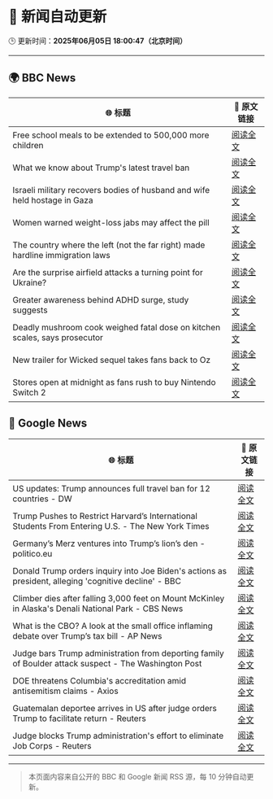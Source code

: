 # 🧠 新闻自动更新

🕒 更新时间：**2025年06月05日 18:00:47（北京时间）**

---

## 🌍 BBC News

| 🌐 标题 | 🔗 原文链接 |
|--------|-------------|
| Free school meals to be extended to 500,000 more children | [阅读全文](https://www.bbc.com/news/articles/cdr5mr5l2d1o) |
| What we know about Trump's latest travel ban | [阅读全文](https://www.bbc.com/news/articles/cx271g270v7o) |
| Israeli military recovers bodies of husband and wife held hostage in Gaza | [阅读全文](https://www.bbc.com/news/articles/c989rl23zzno) |
| Women warned weight-loss jabs may affect the pill | [阅读全文](https://www.bbc.com/news/articles/cn0gp2pl7zwo) |
| The country where the left (not the far right) made hardline immigration laws | [阅读全文](https://www.bbc.com/news/articles/c1mgkd93r4yo) |
| Are the surprise airfield attacks a turning point for Ukraine? | [阅读全文](https://www.bbc.com/news/articles/cn4gp2g7g47o) |
| Greater awareness behind ADHD surge, study suggests | [阅读全文](https://www.bbc.com/news/articles/cg5vp62dnnro) |
| Deadly mushroom cook weighed fatal dose on kitchen scales, says prosecutor | [阅读全文](https://www.bbc.com/news/articles/c93yxgyln5po) |
| New trailer for Wicked sequel takes fans back to Oz | [阅读全文](https://www.bbc.com/news/articles/cx2e187e1njo) |
| Stores open at midnight as fans rush to buy Nintendo Switch 2 | [阅读全文](https://www.bbc.com/news/articles/ckgxwe774zwo) |

## 📰 Google News

| 🌐 标题 | 🔗 原文链接 |
|--------|-------------|
| US updates: Trump announces full travel ban for 12 countries - DW | [阅读全文](https://news.google.com/rss/articles/CBMimwFBVV95cUxPQm9GX3ZZeG1FNVFlVkt0WlM1Q19HUVR3V0dtYndXbTRLZjdzbXZQcWZDbjdmVU9FQmhudS1HSk0wWUlOakI1RXdDekQwRnU5dzNyTmRmalY1OWhBaWsyZE8tWjF2dmYtS2FHV3h2N1NVR1dleE1iNURnenVMNkVYX00zY1dzeE4tcDBCZ19YYlFSNzdTYXpBZDVKbw?oc=5) |
| Trump Pushes to Restrict Harvard’s International Students From Entering U.S. - The New York Times | [阅读全文](https://news.google.com/rss/articles/CBMimAFBVV95cUxQakljUDB5Vkl3c0VXWmd2NzNfbmVmV0lEUWplUzJ4WEJtZkN5UjFzdGRFTnlZYl9OcWJxQTZjTzhaU3JCcTY5WE51VVA3UUI0aDg1ZjdwYmNjUTlGeU1aYjFzSUczVVdjaHhsN3VzNUtIaUhMbENXYjJIMkN2NTI0WG1FNklNWEtHb0hsSm5ndHd4U3MzN1NPUQ?oc=5) |
| Germany’s Merz ventures into Trump’s lion’s den - politico.eu | [阅读全文](https://news.google.com/rss/articles/CBMif0FVX3lxTFBtekR6UzcxQUpWcFVZRFNDTHFfeUZIc0RsOHB4am85ZUxQVFdoSDlvVnA4YnJCVU9kNXZtdGxfN0Q1TDV6bnBubnNJa1J6eDc3SjVfc3NOaHRIM3NPMGd0VEFhMExMWDQ5dDJWM0E3TG5YeFRvUFJCUlFxYmptQW8?oc=5) |
| Donald Trump orders inquiry into Joe Biden's actions as president, alleging 'cognitive decline' - BBC | [阅读全文](https://news.google.com/rss/articles/CBMiWkFVX3lxTFB6SXh1dU9XYlphZ1VZZm9KdENTbFJmSW1MeWlpdEQ2cDZzRzlDZnlmOWZCUVdvZ1pPZ0FndGNIMFR4eWp6RDhUOENCT25GQjVveDFGUmtOajdDZ9IBX0FVX3lxTE1Yc1BkR3kzMHgyczl2Tm14MW13Q0IyQVNOVkthZjlaY3RMTkVoS3lrTEZJMkt6LU1yMzBWNVloLVdtaE5OQlpOMGVWUWRoSW1vMWdyZXBGS28zV05VYUhV?oc=5) |
| Climber dies after falling 3,000 feet on Mount McKinley in Alaska's Denali National Park - CBS News | [阅读全文](https://news.google.com/rss/articles/CBMibkFVX3lxTFBWLTY3bjFEcS1PTTNGc2x1ZGY5eVNlT0ZHbEttQlNoWWxWTmM5T0d2ck5mTFZjeEZnTzF2c0lBYjhObWRRcXFhVFRFWjlieVJrSnUybGU5dXdxbG45UXp0b3Y1SkI2MGp6Slp2Tkt30gFzQVVfeXFMTXdJWG9LNlp2MlVQQzNFY0lCQUh4WDBsbjlOSDhLRjJSX3FwZ2xwa25iQ3dwTU13SnNSSUVxc3R6djktYUxvQzhIMHdtLTNLbHdncGJSZU1LUnVfMWRNRWxWcDY3YktSYmJqYTVNZGdJRzRudw?oc=5) |
| What is the CBO? A look at the small office inflaming debate over Trump’s tax bill - AP News | [阅读全文](https://news.google.com/rss/articles/CBMisgFBVV95cUxNRkZFR2lyM2d4RWZXOHlrTWtZVDlWWnBpUDF2WkZRbHl6Q3EwVkNhWjBxd2lieXRHXzRSSlpFbnpZZjlDNmlPN3ZZLTRLNHJqN1AyOGJUSm5EdWZFUnpWbk04ZG9wZnJmTHdPLWpUS2dKTXNDd3drUmUtZ05iR0xCQWdKZ3JONEFjQ0lQM19uN3JzUUxzOWtvSy13MzZMelFRWWFqaXc3bDZnZkdtTVhXN1dn?oc=5) |
| Judge bars Trump administration from deporting family of Boulder attack suspect - The Washington Post | [阅读全文](https://news.google.com/rss/articles/CBMinAFBVV95cUxNMDJlanFzeFlnRkZSSzN4U2hyRDNycng2anl0ZkgwTG5Kb3pUT1dHdGlSZksxaGRyUHIzcUxBSjhlZm1nZFhCWmV6U0RwYTJ0S28tOHlycVlrYkkyZjFWb2FyUk5kd214LXBENnRDRmNtTFFtNkxSNUtKQXl3ZHpLYnQ3U3pCa3Rua1BqRGJ3Y0plOXdQa1hqbEExRm4?oc=5) |
| DOE threatens Columbia's accreditation amid antisemitism claims - Axios | [阅读全文](https://news.google.com/rss/articles/CBMiggFBVV95cUxOS3JKS0dINUE4RXFCMGNBRkZtRVhIZTlwSll4YlVyLVJyUmRJYjVEQ01CdWozdHdlV1Z3RFNXalJNLTlHcG5HV1N1dWVwV2VRYjFmY0hZSjBFTk8wb2F2ZjhUb2wxdXFWVW5aYnVWdW1mRmI1bEZwWWtocXZxNmhsbjRn?oc=5) |
| Guatemalan deportee arrives in US after judge orders Trump to facilitate return - Reuters | [阅读全文](https://news.google.com/rss/articles/CBMiugFBVV95cUxOaVVVWFdlZndpT2xvN2RneklLbk1QRWJtTHdOUzlKVUxzUHczUjYtTnE2SF9LUVFfQWw5WnZKZVNMQjJ0TGtCd3J1QlAxUG5QS2hsMlFEcEZQdkgyYUtWZGprZ25CdERaNzdqTE8tQkNOcGxoSFpmOTRlRzZORGFLdFpEa21vT1NMREdoVjNWUk1xZ2g5dlkyTTROX09QdllYNzhsTVJNeG5ibVFNU3NtcWxUeFMxaHdGakE?oc=5) |
| Judge blocks Trump administration's effort to eliminate Job Corps - Reuters | [阅读全文](https://news.google.com/rss/articles/CBMiqgFBVV95cUxPZEtxY1FzaFp1bVNBeGM0T3ZEZnM0NHNldWdrWHlMTEpycHlBdnZkcnp5c0FUOEZYV2tqSkg4Mk9ORVpUdUh0UlllQTFFajZuemw4Y1UwZUR5QjBxUDhUcUtXQXNGQkZPR3VJMG5aNk91TnBRTW53ODZweVpScE1IWGFXRW0zVjhBMjJreXY5bFBiOUhVcDhBSndUSG9TSVdIRENBR05JX2lHdw?oc=5) |

---
> 本页面内容来自公开的 BBC 和 Google 新闻 RSS 源，每 10 分钟自动更新。
